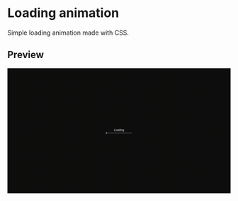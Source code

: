 # Loading animation

Simple loading animation made with CSS.

## Preview

![](https://github.com/DanyloAnatoliev/Loading-animation/blob/main/images/LoadingAnimation.gif)